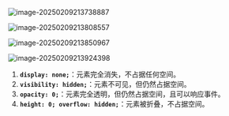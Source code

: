 ![image-20250209213738887](C:\Users\10263\AppData\Roaming\Typora\typora-user-images\image-20250209213738887.png)

![image-20250209213808557](C:\Users\10263\AppData\Roaming\Typora\typora-user-images\image-20250209213808557.png)

![image-20250209213850967](C:\Users\10263\AppData\Roaming\Typora\typora-user-images\image-20250209213850967.png)

![image-20250209213924398](C:\Users\10263\AppData\Roaming\Typora\typora-user-images\image-20250209213924398.png)

1. **`display: none;`**：元素完全消失，不占据任何空间。
2. **`visibility: hidden;`**：元素不可见，但仍然占据空间。
3. **`opacity: 0;`**：元素完全透明，但仍然占据空间，且可以响应事件。
4. **`height: 0; overflow: hidden;`**：元素被折叠，不占据空间。